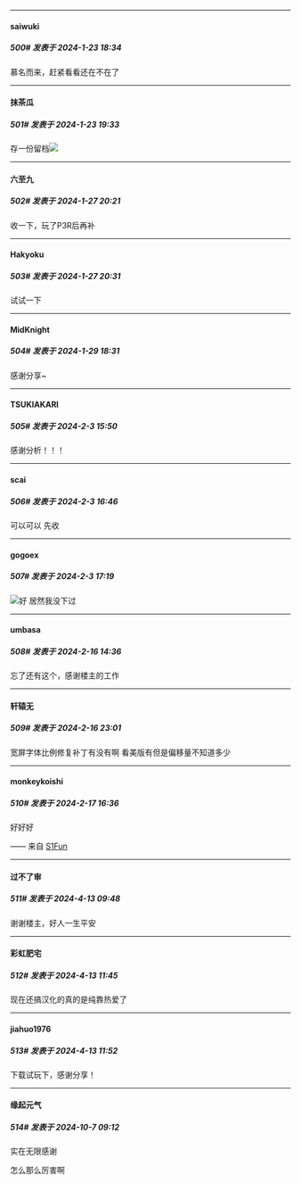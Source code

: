 
*****

####  saiwuki  
##### 500#       发表于 2024-1-23 18:34

慕名而来，赶紧看看还在不在了


*****

####  抹茶瓜  
##### 501#       发表于 2024-1-23 19:33

存一份留档<img src="https://static.saraba1st.com/image/smiley/face2017/009.gif" referrerpolicy="no-referrer">

*****

####  六至九  
##### 502#       发表于 2024-1-27 20:21

收一下，玩了P3R后再补

*****

####  Hakyoku  
##### 503#       发表于 2024-1-27 20:31

试试一下


*****

####  MidKnight  
##### 504#       发表于 2024-1-29 18:31

感谢分享~

*****

####  TSUKIAKARI  
##### 505#       发表于 2024-2-3 15:50

感谢分析！！！


*****

####  scai  
##### 506#       发表于 2024-2-3 16:46

可以可以 先收


*****

####  gogoex  
##### 507#       发表于 2024-2-3 17:19

<img src="https://static.saraba1st.com/image/smiley/face2017/032.png" referrerpolicy="no-referrer">好 居然我没下过

*****

####  umbasa  
##### 508#       发表于 2024-2-16 14:36

忘了还有这个，感谢楼主的工作


*****

####  轩辕无  
##### 509#       发表于 2024-2-16 23:01

宽屏字体比例修复补丁有没有啊 看美版有但是偏移量不知道多少


*****

####  monkeykoishi  
##### 510#       发表于 2024-2-17 16:36

好好好

—— 来自 [S1Fun](https://s1fun.koalcat.com)

*****

####  过不了审  
##### 511#       发表于 2024-4-13 09:48

谢谢楼主，好人一生平安


*****

####  彩虹肥宅  
##### 512#       发表于 2024-4-13 11:45

现在还搞汉化的真的是纯靠热爱了


*****

####  jiahuo1976  
##### 513#       发表于 2024-4-13 11:52

下载试玩下，感谢分享！

*****

####  缘起元气  
##### 514#       发表于 2024-10-7 09:12

实在无限感谢

怎么那么厉害啊

